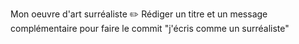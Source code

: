 Mon oeuvre d'art surréaliste :pencil2:
Rédiger un titre et un message complémentaire pour faire le commit
"j'écris comme un surréaliste"
